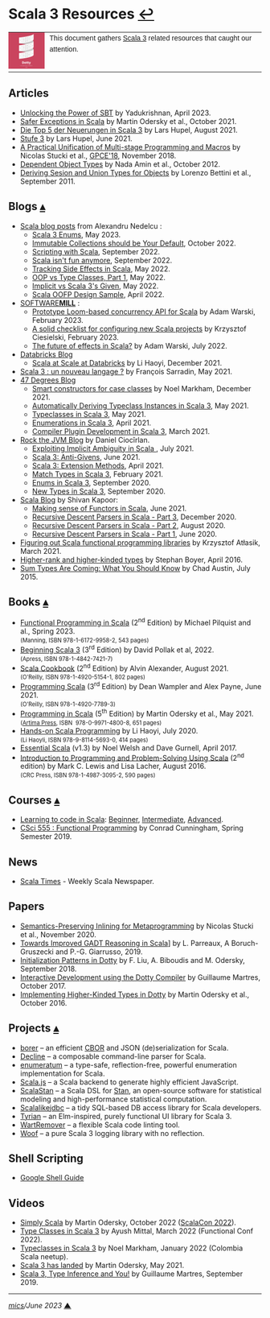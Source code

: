 # <span id="top">Scala 3 Resources</span> <span style="size:30%;"><a href="README.md">↩</a></span>

<table style="font-family:Helvetica,Arial;line-height:1.6;">
  <tr>
  <td style="border:0;padding:0 10px 0 0;max-width:80px;">
    <a href="https://dotty.epfl.ch/" rel="external"><img style="border:0;width:80px;" src="docs/images/dotty.png" /></a>
  </td>
  <td style="border:0;padding:0;vertical-align:text-top;">
    This document gathers <a href="https://dotty.epfl.ch/" rel="external">Scala 3</a> related resources that caught our attention.
  </td>
  </tr>
</table>

## <span id="articles">Articles</span>

- [Unlocking the Power of SBT][article_yadukrishnan] by Yadukrishnan, April 2023.
- [Safer Exceptions in Scala][article_odersky] by Martin Odersky et al., October 2021.
- [Die Top 5 der Neuerungen in Scala 3][article_hupel_top5] by Lars Hupel, August 2021.
- [Stufe 3][article_hupel_stufe3] by Lars Hupel, June 2021.
- [A Practical Unification of Multi-stage Programming and Macros](http://biboudis.github.io/papers/pcp-gpce18.pdf) by Nicolas Stucki et al., [GPCE'18](https://conf.researchr.org/track/gpce-2018/gpce-2018), November 2018.
- [Dependent Object Types](https://infoscience.epfl.ch/record/183030) by Nada Amin et al., October 2012.
- [Deriving Sesion and Union Types for Objects][article_bettini] by Lorenzo Bettini et al., September 2011.

## <span id="blogs">Blogs</span> [**&#x25B4;**](#top)

- [Scala blog posts](https://alexn.org/blog/tag/scala/) from Alexandru Nedelcu :
  - [Scala 3 Enums][blog_nedelcu_enums], May 2023.
  - [Immutable Collections should be Your Default][blog_nedelcu_immutable], October 2022.
  - [Scripting with Scala][blog_nedelcu_scripting], September 2022.
  - [Scala isn't fun anymore][blog_nedelcu_isnt_fun], September 2022.
  - [Tracking Side Effects in Scala][blog_nedelcu_tracking], May 2022.
  - [OOP vs Type Classes, Part 1][blog_nedelcu_ideology1], May 2022.
  - [Implicit vs Scala 3's Given][blog_nedelcu_given], May 2022.
  - [Scala OOFP Design Sample][blog_nedelcu_oofp], April 2022.
- [SOFTWARE**MILL**](https://softwaremill.com/blog/?search=scala) :
   - [Prototype Loom-based concurrency API for Scala][blog_warski_2] by Adam Warski, February 2023.
   - [A solid checklist for configuring new Scala projects][blog_ciesielski] by Krzysztof Ciesielski, February 2023.
   - [The future of effects in Scala?][blog_warski_1] by Adam Warski, July 2022.
- [Databricks Blog][blog_databricks]
   - [Scala at Scale at Databricks](https://databricks.com/blog/2021/12/03/scala-at-scale-at-databricks.html) by Li Haoyi, December 2021.
- [Scala 3 : un nouveau langage ?][blog_sarradin] by François Sarradin, May 2021.
- [47 Degrees Blog][blog_47_degrees]
   - [Smart constructors for case classes][blog_markham] by Noel Markham, December 2021.
   - [Automatically Deriving Typeclass Instances in Scala 3](https://www.47deg.com/blog/scala-3-deriving-typeclasses/), May 2021.
   - [Typeclasses in Scala 3](https://www.47deg.com/blog/scala-3-typeclasses/), May 2021.
   - [Enumerations in Scala 3](https://www.47deg.com/blog/scala-3-enumerations/), April 2021.
   - [Compiler Plugin Development in Scala 3](https://www.47deg.com/blog/compiler-plugin-development-scala3/), March 2021.
- [Rock the JVM Blog](https://blog.rockthejvm.com/) by Daniel Ciocîrlan.
   - [Exploiting Implicit Ambiguity in Scala ](https://blog.rockthejvm.com/anti-implicits/), July 2021.
   - [Scala 3: Anti-Givens](https://blog.rockthejvm.com/anti-givens/), June 2021.
   - [Scala 3: Extension Methods](https://blog.rockthejvm.com/scala-3-extension-methods/), April 2021.
   - [Match Types in Scala 3](https://blog.rockthejvm.com/scala-3-match-types/), February 2021.
   - [Enums in Scala 3](https://blog.rockthejvm.com/enums-scala-3/), September 2020.
   - [New Types in Scala 3](https://blog.rockthejvm.com/new-types-scala-3/), September 2020.
- [Scala Blog](http://www.shivamkapoor.com/blogs/technology/tag/scala/) by Shivan Kapoor:
  - [Making sense of Functors in Scala](http://www.shivamkapoor.com/blogs/technology/2021/06/04/making-sense-of-functors-in-scala/), June 2021.
  - [Recursive Descent Parsers in Scala - Part 3](http://www.shivamkapoor.com/blogs/technology/2020/12/06/recursive-descent-parsers-in-scala-3-cross-compiling-scala-parser-library-to-javascript-using-scala-js/), December 2020.
  - [Recursive Descent Parsers in Scala - Part 2](http://www.shivamkapoor.com/blogs/technology/2020/08/10/recursive-descent-parsers-in-scala-2-build-parser-using-fastparse-parser-combinators/), August 2020.
  - [Recursive Descent Parsers in Scala - Part 1](http://www.shivamkapoor.com/blogs/technology/2020/06/02/recursive-descent-parsers-in-scala-1-writing-context-free-grammar/), June 2020.
- [Figuring out Scala functional programming libraries](https://blog.softwaremill.com/figuring-out-scala-functional-programming-libraries-af8230efccb4) by Krzysztof Atłasik, March 2021.
- [Higher-rank and higher-kinded types](https://www.stephanboyer.com/post/115/higher-rank-and-higher-kinded-types) by Stephan Boyer, April 2016.
- [Sum Types Are Coming: What You Should Know](https://chadaustin.me/2015/07/sum-types/) by Chad Austin, July 2015.

## <span id="books">Books</span> [**&#x25B4;**](#top)

- [Functional Programming in Scala][book_pilquist] (2<sup>nd</sup> Edition) by Michael Pilquist and al., Spring 2023.<br/><span style="font-size:80%;">(Manning, ISBN 978-1-6172-9958-2, 543 pages)</span>
- [Beginning Scala 3][book_pollak] (3<sup>rd</sup> Edition) by David Pollak et al, 2022.<br/><span style="font-size:80%;">(Apress, ISBN 978-1-4842-7421-7)
- [Scala Cookbook][book_alexander] (2<sup>nd</sup> Edition) by Alvin Alexander, August 2021.<br/><span style="font-size:80%;">(O'Reilly, ISBN 978-1-4920-5154-1, 802 pages)</span>
- [Programming Scala][book_wampler] (3<sup>rd</sup> Edition) by Dean Wampler and Alex Payne, June 2021.<br/><span style="font-size:80%;">(O'Reilly, ISBN 978-1-4920-7789-3)</span>
- [Programming in Scala](https://www.artima.com/shop/programming_in_scala_5ed) (5<sup>th</sup> Edition) by Martin Odersky et al., May 2021.<br/><span style="font-size:80%;">(<a href="https://www.artima.com/about">Artima Press</a>, ISBN ‎ 978-0-9971-4800-8, 651 pages)</span>
- [Hands-on Scala Programming][book_haoyi] by Li Haoyi, July 2020.<br/><span style="font-size:80%;">(Li Haoyli, ISBN 978-9-8114-5693-0, 414 pages)</span>
- [Essential Scala](https://underscore.io/books/essential-scala/) (v1.3) by Noel Welsh and Dave Gurnell, April 2017.
- [Introduction to Programming and Problem-Solving Using Scala][book_lewis]  (2<sup>nd</sup> edition) by Mark C. Lewis and Lisa Lacher, August 2016.<br/><span style="font-size:80%;">(CRC Press, ISBN 978-1-4987-3095-2, 590 pages)</span>

## <span id="courses">Courses</span> [**&#x25B4;**](#top)

- [Learning to code in Scala](https://scala.zone/courses/scala): [Beginner](https://scala.zone/courses/scala/beginner), [Intermediate](https://scala.zone/courses/scala/intermediate), [Advanced](https://scala.zone/courses/scala/advanced).
- [CSci 555 : Functional Programming][course_csci555] by Conrad Cunningham, Spring Semester 2019.

## <span id="news">News</span>

- [Scala Times](https://scalatimes.com/) - Weekly Scala Newspaper.

## <span id="papers">Papers</span>

- [Semantics-Preserving Inlining for Metaprogramming][paper_stucki] by Nicolas Stucki et al., November 2020.
- [Towards Improved GADT Reasoning in Scala](http://lptk.github.io/files/%5Bv.2.0.1%5D%20scala19_gadt.pdf)] by L. Parreaux, A Boruch-Gruszecki and P.-G. Giarrusso, 2019.
- [Initialization Patterns in Dotty](http://biboudis.github.io/papers/init-scala18.pdf) by F. Liu, A. Biboudis and M. Odersky, September 2018.
- [Interactive Development using the Dotty Compiler][paper_martres] by Guillaume Martres, October 2017.
- [Implementing Higher-Kinded Types in Dotty][paper_odersky_hkt] by Martin Odersky et al., October 2016.

## <span id="projects">Projects</span> [**&#x25B4;**](#top)

- [borer](https://sirthias.github.io/borer/) &ndash; an efficient [CBOR](https://cbor.io/) and JSON (de)serialization for Scala.
- [Decline](https://github.com/bkirwi/decline) &ndash; a composable command-line parser for Scala.
- [enumeratum](https://github.com/lloydmeta/enumeratum) &ndash; a type-safe, reflection-free, powerful enumeration implementation for Scala.
- [Scala.js][project_scalajs] &ndash; a Scala backend to generate highly efficient JavaScript.
- [ScalaStan][project_scalastan] &ndash; a Scala DSL for [Stan](https://mc-stan.org/), an open-source software for statistical modeling and high-performance statistical computation.
- [Scalalikejdbc](https://github.com/scalikejdbc/scalikejdbc) &ndash; a tidy SQL-based DB access library for Scala developers.
- [Tyrian](https://tyrian.indigoengine.io/) &ndash; an Elm-inspired, purely functional UI library for Scala 3.
- [WartRemover](https://github.com/wartremover/wartremover) &ndash; a flexible Scala code linting tool.
- [Woof](https://github.com/LEGO/woof) &ndash; a pure Scala 3 logging library with no reflection.

## <span id="shell">Shell Scripting</span>

- [Google Shell Guide](https://google.github.io/styleguide/shellguide.html)

## <span id="videos">Videos</span>

- [Simply Scala][video_odersky2022] by Martin Odersky, October 2022 ([ScalaCon 2022](https://www.scalacon.org/)).
- [Type Classes in Scala 3][video_mittal] by Ayush Mittal, March 2022 (Functional Conf 2022).
- [Typeclasses in Scala 3][video_markham] by Noel Markham, January 2022 (Colombia Scala neetup).
- [Scala 3 has landed][video_odersky2021] by Martin Odersky, May 2021.
- [Scala 3, Type Inference and You!][video_martres] by Guillaume Martres, September 2019. 

***

*[mics](https://lampwww.epfl.ch/~michelou/)/June 2023* [**&#9650;**](#top)
<span id="bottom">&nbsp;</span>

<!-- link refs -->

[article_bettini]: http://www.di.unito.it/~capecchi/
[article_hupel_stufe3]: https://www.innoq.com/de/articles/2021/06/stufe-3/
[article_hupel_top5]: https://www.innoq.com/de/articles/2021/08/top5-neuerungen-scala/
[article_odersky]: https://infoscience.epfl.ch/record/290885
[article_yadukrishnan]: https://yadukrishnan.live/unlocking-the-power-of-sbt-a-beginners-guide-to-understanding-not-so-common-features
[blog_47_degrees]: https://www.47deg.com/blog/tags/scala/
[blog_databricks]: https://databricks.com/blog
[blog_nedelcu_enums]: https://alexn.org/blog/2023/05/25/scala-enums/
[blog_nedelcu_given]: https://alexn.org/blog/2022/05/11/implicit-vs-scala-3-given/
[blog_nedelcu_ideology1]: https://alexn.org/blog/2022/05/13/oop-vs-type-classes-part-1-ideology/
[blog_nedelcu_immutable]: https://alexn.org/blog/2022/10/27/immutable-collections-your-default/
[blog_nedelcu_isnt_fun]: https://alexn.org/blog/2022/09/09/scala-isnt-fun-anymore/
[blog_nedelcu_oofp]: https://alexn.org/blog/2022/04/18/scala-oop-design-sample/
[blog_nedelcu_scripting]: https://alexn.org/blog/2022/09/13/scripting-with-scala/
[blog_nedelcu_tracking]: https://alexn.org/blog/2022/05/23/tracking-effects-in-scala/
[blog_sarradin]: https://univalence.io/blog/articles/scala-3-un-nouveau-langage/
[blog_warski_2]: https://softwaremill.com/prototype-loom-based-concurrency-api-for-scala/
[blog_warski_1]: https://softwaremill.com/the-future-of-effects-in-scala/
[book_alexander]: https://www.oreilly.com/library/view/scala-cookbook-2nd/9781492051534/
[book_haoyi]: https://www.handsonscala.com/
[book_lewis]: https://www.routledge.com/Introduction-to-Programming-and-Problem-Solving-Using-Scala/Lewis-Lacher/p/book/9781498730952
[book_pilquist]: https://www.manning.com/books/functional-programming-in-scala-second-edition
[book_wampler]: https://www.oreilly.com/library/view/programming-scala-2nd/9781491950135/
[blog_ciesielski]: https://softwaremill.com/new-scala-project-checklist/
[blog_markham]: https://www.47deg.com/blog/smart-constructors-in-scala/
[book_pollak]: https://www.apress.com/gp/book/9781484274217
[course_csci555]: https://john.cs.olemiss.edu/~hcc/csci555/notes/555lectureNotes.html
[paper_martres]: https://conf.researchr.org/details/scala-2017/scala-2017-papers/4/Interactive-Development-using-the-Dotty-Compiler-Tool-Paper-
[paper_odersky_hkt]: https://conf.researchr.org/details/scala-2016/scala-2016/5/Implementing-Higher-Kinded-Types-in-Dotty
[paper_stucki]: https://dl.acm.org/doi/10.1145/3426426.3428486
[project_scalajs]: https://www.scala-js.org/
[project_scalastan]: https://github.com/cibotech/scalastan
[video_martres]: https://youtu.be/lMvOykNQ4zs
[video_markham]: https://www.47deg.com/media/2022/01/27/typeclasses-in-scala-3/
[video_mittal]: https://www.youtube.com/watch?v=G5c0U69QaLE
[video_odersky2022]: https://www.youtube.com/watch?v=QRcD9Zc7eq4
[video_odersky2021]: https://youtu.be/JcLG9Ss9Y-w
